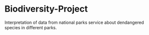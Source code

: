 # Biodiversity-Project
 Interpretation of data from national parks service about dendangered species in different parks.

